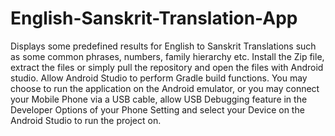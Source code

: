 # English-Sanskrit-Translation-App
Displays some predefined results for English to Sanskrit Translations such as some common phrases, numbers, family hierarchy etc.
Install the Zip file, extract the files or simply pull the repository and open the files with Android studio. Allow Android Studio to perform Gradle build functions. 
You may choose to run the application on the Android emulator, or you may connect your Mobile Phone via a USB cable, allow USB Debugging feature in the Developer Options of your Phone Setting and select your Device on the Android Studio to run the project on.
